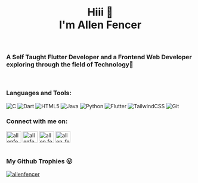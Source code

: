 <h1 align="center">Hiii 👋<br> I'm Allen Fencer</h1>
<br>
<h3 align="left">A Self Taught Flutter Developer and a Frontend Web Developer exploring through the field of Technology💖</h3>
<br>
<h3 align="left">Languages and Tools:</h3>

![C](https://img.shields.io/badge/c-%2300599C.svg?logo=c&logoColor=white&style=for-the-badge)
![Dart](https://img.shields.io/badge/dart-%230175C2.svg?logo=dart&logoColor=white&style=for-the-badge)
![HTML5](https://img.shields.io/badge/html5-%23E34F26.svg?logo=html5&logoColor=white&style=for-the-badge)
![Java](https://img.shields.io/badge/java-%23ED8B00.svg?logo=java&logoColor=white&style=for-the-badge)
![Python](https://img.shields.io/badge/python-3670A0?logo=python&logoColor=ffdd54&style=for-the-badge)
![Flutter](https://img.shields.io/badge/Flutter-%2302569B.svg?logo=Flutter&logoColor=white&style=for-the-badge)
![TailwindCSS](https://img.shields.io/badge/tailwindcss-%2338B2AC.svg?logo=tailwind-css&logoColor=white&style=for-the-badge)
![Git](https://img.shields.io/badge/git-%23F05033.svg?logo=git&logoColor=white&style=for-the-badge)
<br>

<h3 align="left">Connect with me on:</h3>
<a href="https://twitter.com/allenfencer" target="blank"><img align="center" src="https://raw.githubusercontent.com/rahuldkjain/github-profile-readme-generator/master/src/images/icons/Social/twitter.svg" alt="allenfencer" height="30" width="40" /></a>
<a href="https://linkedin.com/in/allenfencer" target="blank"><img align="center" src="https://raw.githubusercontent.com/rahuldkjain/github-profile-readme-generator/master/src/images/icons/Social/linked-in-alt.svg" alt="allenfencer" height="30" width="40" /></a>
<a href="https://instagram.com/allen.fencer" target="blank"><img align="center" src="https://raw.githubusercontent.com/rahuldkjain/github-profile-readme-generator/master/src/images/icons/Social/instagram.svg" alt="allen.fencer" height="30" width="40" /></a>
<a href="https://www.hackerrank.com/allen_fencer" target="blank"><img align="center" src="https://raw.githubusercontent.com/rahuldkjain/github-profile-readme-generator/master/src/images/icons/Social/hackerrank.svg" alt="allen_fencer" height="30" width="40" /></a>
<br>
<br>

<h3>My Github Trophies 😜</h3>
<p align="left"> <a href="https://github.com/ryo-ma/github-profile-trophy"><img src="https://github-profile-trophy.vercel.app/?username=allenfencer" alt="allenfencer" /></a> </p>
